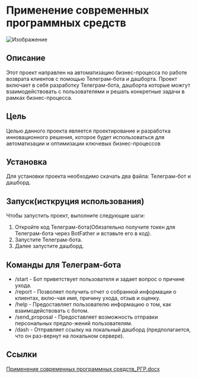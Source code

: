 # Применение современных программных средств
![Изображение](https://www.cleverence.ru/upload/manager/365/e6gntwmdw95w79ey5ua7bfaasmdtn819/content_img.jpeg)
## Описание
Этот проект направлен на автоматизацию бизнес-процесса по работе возврата клиентов с помощью Телеграм-бота и дашборта. Проект включает в себя разработку Телеграм-бота, дашборта которые можгут взаимодействовать с пользователями и решать конкретные задачи в рамках бизнес-процесса.
## Цель
Целью данного проекта является проектирование и разработка инновационного решения, которое будет использоваться для автоматизации и оптимизации ключевых бизнес-процессов
## Установка
Для установки проекта необходимо скачать два файла: Телеграм-бот и дашборд.
## Запуск(исткруция использования)
Чтобы запустить проект, выполните следующие шаги:
1. Откройте код Телеграм-бота(Обязательно получите токен для Телеграм-бота через BotFather и вставьте его в код).
2. Запустите Телеграм-бота.
3. Далее запустите дашборд.
## Команды для Телеграм-бота
- /start - Бот приветствует пользователя и задает вопрос о причине ухода.
- /report - Позволяет получить отчет о собранной информации о клиентах, вклю-чая имя, причину ухода, отзыв и оценку.
- /help - Предоставляет пользователю информацию о том, как взаимодействовать с ботом.
- /send_proposal - Предоставляет возможность отправки персональных предло-жений пользователям.
- /dash - Отправляет ссылку на локальный дашборд (предполагается, что он раз-вернут на локальном сервере).
## Ссылки
[Применение современных программных средств_РГР.docx](https://github.com/user-attachments/files/17946784/_.docx)
